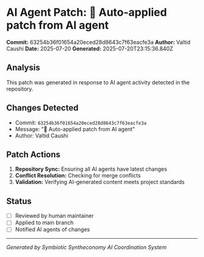 # AI Agent Patch: 🤖 Auto-applied patch from AI agent

**Commit:** 63254b36f01654a20eced28d8643c7f63eacfe3a
**Author:** Valtid Caushi
**Date:** 2025-07-20
**Generated:** 2025-07-20T23:15:36.840Z

## Analysis

This patch was generated in response to AI agent activity detected in the repository.

## Changes Detected

- Commit: `63254b36f01654a20eced28d8643c7f63eacfe3a`
- Message: "🤖 Auto-applied patch from AI agent"
- Author: Valtid Caushi

## Patch Actions

1. **Repository Sync:** Ensuring all AI agents have latest changes
2. **Conflict Resolution:** Checking for merge conflicts
3. **Validation:** Verifying AI-generated content meets project standards

## Status

- [ ] Reviewed by human maintainer
- [ ] Applied to main branch
- [ ] Notified AI agents of changes

---
*Generated by Symbiotic Syntheconomy AI Coordination System*
